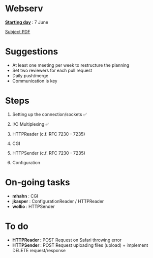 # Webserv

<strong><ins>Starting day</ins></strong> : 7 June

[Subject PDF](https://github.com/williamollio/webserv/blob/master/subject.pdf)

# Suggestions

- At least one meeting per week to restructure the planning
- Set two reviewers for each pull request
- Daily push/merge
- Communication is key

# Steps

1. Setting up the connection/sockets ✅
2. I/O Multiplexing ✅
3. HTTPReader (c.f. RFC 7230 - 7235)
4. CGI
5. HTTPSender (c.f. RFC 7230 - 7235)

6. Configuration

# On-going tasks

- <strong>mhahn</strong> : CGI
- <strong>jkasper</strong> : ConfigurationReader / HTTPReader
- <strong>wollio</strong> : HTTPSender

# To do
- <strong> HTTPReader </strong>: POST Request on Safari throwing error
- <strong> HTTPSender </strong> : POST Request uploading files (upload) + implement DELETE request/response 
